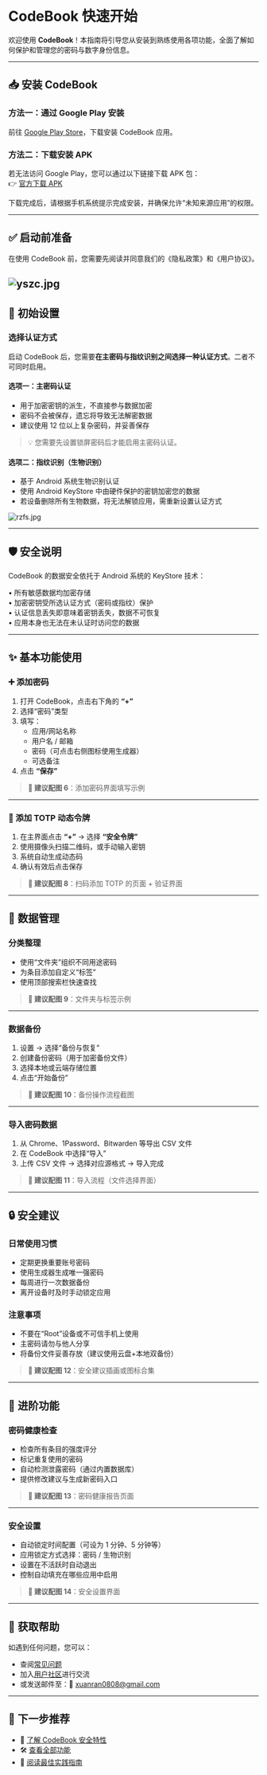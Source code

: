 

# CodeBook 快速开始

欢迎使用 **CodeBook**！本指南将引导您从安装到熟练使用各项功能，全面了解如何保护和管理您的密码与数字身份信息。

---

## 📥 安装 CodeBook

### 方法一：通过 Google Play 安装
前往 [Google Play Store](https://play.google.com/store/apps/details?id=com.xuanran.codebook)，下载安装 CodeBook 应用。


### 方法二：下载安装 APK
若无法访问 Google Play，您可以通过以下链接下载 APK 包：  
👉 [官方下载 APK](https://codebook.xuanran.cc/app.apk)


下载完成后，请根据手机系统提示完成安装，并确保允许“未知来源应用”的权限。

---

## ✅ 启动前准备

在使用 CodeBook 前，您需要先阅读并同意我们的《隐私政策》和《用户协议》。

![yszc.jpg](../img/yszc.jpg)
---

## 🔐 初始设置

### 选择认证方式

启动 CodeBook 后，您需要**在主密码与指纹识别之间选择一种认证方式**。二者不可同时启用。


#### 选项一：主密码认证
- 用于加密密钥的派生，不直接参与数据加密
- 密码不会被保存，遗忘将导致无法解密数据
- 建议使用 12 位以上复杂密码，并妥善保存

> 💡 您需要先设置锁屏密码后才能启用主密码认证。  



#### 选项二：指纹识别（生物识别）  
- 基于 Android 系统生物识别认证  
- 使用 Android KeyStore 中由硬件保护的密钥加密您的数据  
- 若设备删除所有生物数据，将无法解锁应用，需重新设置认证方式


![rzfs.jpg](../img/rzfs.jpg)


---

## 🛡 安全说明

CodeBook 的数据安全依托于 Android 系统的 KeyStore 技术：


• 所有敏感数据均加密存储  
• 加密密钥受所选认证方式（密码或指纹）保护  
• 认证信息丢失即意味着密钥丢失，数据不可恢复  
• 应用本身也无法在未认证时访问您的数据


---

## ✨ 基本功能使用

### ➕ 添加密码

1. 打开 CodeBook，点击右下角的 **“+”**
2. 选择“密码”类型
3. 填写：
   - 应用/网站名称
   - 用户名 / 邮箱
   - 密码（可点击右侧图标使用生成器）
   - 可选备注
4. 点击 **“保存”**

> **📸 建议配图 6**：添加密码界面填写示例

---

### 🔐 添加 TOTP 动态令牌

1. 在主界面点击 **“+”** → 选择 **“安全令牌”**
2. 使用摄像头扫描二维码，或手动输入密钥
3. 系统自动生成动态码
4. 确认有效后点击保存

> **📸 建议配图 8**：扫码添加 TOTP 的页面 + 验证界面

---

## 📂 数据管理

### 分类整理
- 使用“文件夹”组织不同用途密码
- 为条目添加自定义“标签”
- 使用顶部搜索栏快速查找

> **📸 建议配图 9**：文件夹与标签示例

---

### 数据备份

1. 设置 → 选择“备份与恢复”
2. 创建备份密码（用于加密备份文件）
3. 选择本地或云端存储位置
4. 点击“开始备份”

> **📸 建议配图 10**：备份操作流程截图

---

### 导入密码数据

1. 从 Chrome、1Password、Bitwarden 等导出 CSV 文件
2. 在 CodeBook 中选择“导入”
3. 上传 CSV 文件 → 选择对应源格式 → 导入完成

> **📸 建议配图 11**：导入流程（文件选择界面）

---

## 🔒 安全建议

### 日常使用习惯
- 定期更换重要账号密码
- 使用生成器生成唯一强密码
- 每周进行一次数据备份
- 离开设备时及时手动锁定应用

### 注意事项
- 不要在“Root”设备或不可信手机上使用
- 主密码请勿与他人分享
- 将备份文件妥善存放（建议使用云盘+本地双备份）

> **📸 建议配图 12**：安全建议插画或图标合集

---

## 🌟 进阶功能

### 密码健康检查

- 检查所有条目的强度评分
- 标记重复使用的密码
- 自动检测泄露密码（通过内置数据库）
- 提供修改建议与生成新密码入口

> **📸 建议配图 13**：密码健康报告页面

---

### 安全设置

- 自动锁定时间配置（可设为 1 分钟、5 分钟等）
- 应用锁定方式选择：密码 / 生物识别
- 设置在不活跃时自动退出
- 控制自动填充在哪些应用中启用

> **📸 建议配图 14**：安全设置界面

---

## 💬 获取帮助

如遇到任何问题，您可以：

- 查阅[常见问题](/zh/faq)
- 加入[用户社区](https://github.com/xuanran0808/CodeBook/discussions)进行交流
- 或发送邮件至：📧 xuanran0808@gmail.com

---

## 🚀 下一步推荐

- 🔐 [了解 CodeBook 安全特性](/zh/introduction/security-features)
- 🛠 [查看全部功能](/zh/features/password-management)
- 📘 [阅读最佳实践指南](/zh/best-practices)